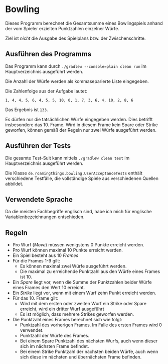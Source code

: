 # Bowling

Dieses Programm berechnet die Gesamtsumme eines Bowlingspiels anhand
der vom Spieler erzielten Punktzahlen einzelner Würfe.

Ziel ist _nicht_ die Ausgabe des Spielplans bzw. der Zwischenschritte.

## Ausführen des Programms

Das Programm kann durch `./gradlew --console=plain clean run` im Hauptverzeichnis
ausgeführt werden.

Die Anzahl der Würfe werden als kommaseparierte Liste eingegeben.

Die Zahlenfolge aus der Aufgabe lautet:

```
1, 4, 4, 5, 6, 4, 5, 5, 10, 0, 1, 7, 3, 6, 4, 10, 2, 8, 6
```

Das Ergebnis ist `133`.

Es dürfen nur die tatsächlichen Würfe eingegeben werden. Dies betrifft
insbesondere das 10. Frame. Wird in diesem Frame kein Spare oder Strike
geworfen, können gemäß der Regeln nur zwei Würfe ausgeführt werden.

## Ausführen der Tests

Die gesamte Test-Suit kann mittels `./gradlew clean test` im 
Hauptverzeichnis ausgeführt werden.

Die Klasse `de.roamingthings.bowling.UserAcceptanceTests` enthält
verschiedene Testfälle, die vollständige Spiele aus verschiedenen
Quellen abbildet.

## Verwendete Sprache

Da die meisten Fachbegriffe englisch sind, habe ich mich für englische
Variablenbezeichnungen entschieden.

## Regeln

* Pro Wurf (_Move_) müssen wenigstens 0 Punkte erreicht werden.
* Pro Wurf können maximal 10 Punkte erreicht werden.
* Ein Spiel besteht aus 10 _Frames_
* Für die Frames 1-9 gilt:
  * Es können maximal zwei Würfe ausgeführt werden.
  * Die maximal zu erreichende Punktzahl aus den Würfe eines Frames ist 10.
* Ein _Spare_ liegt vor, wenn die Summe der Punktzahlen beider Würfe eines Frames den Wert  10 erreicht.
* Ein _Strike_ liegt vor, wenn mit einem Wurf zehn Punkt erreicht werden. 
* Für das 10. Frame gilt:
  * Wird mit dem ersten oder zweiten Wurf ein Strike oder Spare erreicht,
  wird ein dritter Wurf ausgeführt
  * Es ist möglich, dass mehrere Strikes geworfen werden.
* Die Punktzahl eines Frames berechnet sich wie folgt:
  * Punktzahl des vorherigen Frames. Im Falle des ersten Frames wird 0 verwendet.
  * Punktzahl der Würfe des Frames.
  * Bei einem Spare Punktzahl des nächsten Wurfs, auch wenn dieser
  sich im nächsten Frame befindet.
  * Bei einem Strike Punktzahl der nächsten beiden Würfe, auch wenn sich
  diese im nächsten und übernächsten Frame befinden.
 
